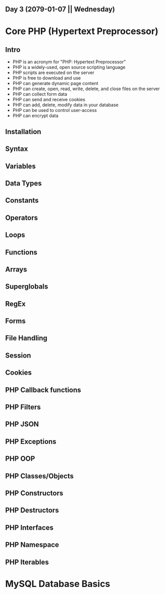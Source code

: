Day 3 (2079-01-07 || Wednesday) 
---
# Core PHP (Hypertext Preprocessor)

## Intro
* PHP is an acronym for "PHP: Hypertext Preprocessor"
* PHP is a widely-used, open source scripting language
* PHP scripts are executed on the server
* PHP is free to download and use
* PHP can generate dynamic page content
* PHP can create, open, read, write, delete, and close files on the server
* PHP can collect form data
* PHP can send and receive cookies
* PHP can add, delete, modify data in your database
* PHP can be used to control user-access
* PHP can encrypt data

## Installation

## Syntax
## Variables
## Data Types
## Constants
## Operators
## Loops
## Functions
## Arrays
## Superglobals
## RegEx
## Forms
## File Handling
## Session
## Cookies
## PHP Callback functions
## PHP Filters
## PHP JSON
## PHP Exceptions
## PHP OOP
## PHP Classes/Objects
## PHP Constructors
## PHP Destructors
## PHP Interfaces
## PHP Namespace
## PHP Iterables

# MySQL Database Basics
